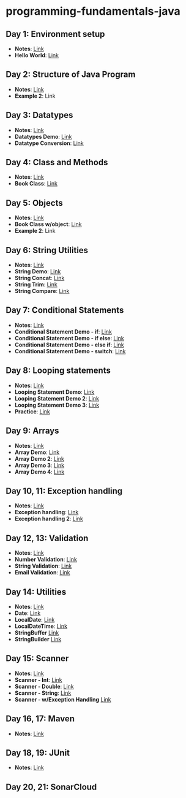 # programming-fundamentals-java

## Day 1: Environment setup
- **Notes**: [Link](https://github.com/suryaumapathy2812/programming-fundamentals-java/blob/main/src/day01/README.md)
- **Hello World**: [Link](https://github.com/suryaumapathy2812/programming-fundamentals-java/blob/main/src/day01/HelloWorld.java)

## Day 2: Structure of Java Program

- **Notes**: [Link]()
- **Example 2**: Link

## Day 3: Datatypes
- **Notes**: [Link](https://github.com/suryaumapathy2812/programming-fundamentals-java/blob/main/src/day03/README.md)
- **Datatypes Demo**: [Link](https://github.com/suryaumapathy2812/programming-fundamentals-java/blob/main/src/day03/DatatypeDemo.java)
- **Datatype Conversion**: [Link](https://github.com/suryaumapathy2812/programming-fundamentals-java/blob/main/src/day03/DataConversionDemo.java)

## Day 4: Class and Methods
- **Notes**: [Link](https://github.com/suryaumapathy2812/programming-fundamentals-java/blob/main/src/day04/README.md)
- **Book Class**: [Link](https://github.com/suryaumapathy2812/programming-fundamentals-java/blob/main/src/day04/BookDemo.java)

## Day 5: Objects
- **Notes**: [Link](https://github.com/suryaumapathy2812/programming-fundamentals-java/blob/main/src/day05/README.md)
- **Book Class w/object**: [Link](https://github.com/suryaumapathy2812/programming-fundamentals-java/blob/main/src/day05/BookDemo.java)
- **Example 2**: Link

## Day 6: String Utilities
- **Notes**: [Link](https://github.com/suryaumapathy2812/programming-fundamentals-java/blob/main/src/day06/README.md)
- **String Demo**: [Link](https://github.com/suryaumapathy2812/programming-fundamentals-java/blob/main/src/day06/StringDemo.java)
- **String Concat**: [Link](https://github.com/suryaumapathy2812/programming-fundamentals-java/blob/main/src/day06/StringConcatDemo.java)
- **String Trim**: [Link](https://github.com/suryaumapathy2812/programming-fundamentals-java/blob/main/src/day06/StringTrimDemo.java)
- **String Compare**: [Link](https://github.com/suryaumapathy2812/programming-fundamentals-java/blob/main/src/day06/StringCompareDemo.java)

## Day 7: Conditional Statements
- **Notes**: [Link](https://github.com/suryaumapathy2812/programming-fundamentals-java/blob/main/src/day07/README.md)
- **Conditional Statement Demo - if**: [Link](https://github.com/suryaumapathy2812/programming-fundamentals-java/blob/main/src/day07/ConditionalStatementDemo.java)
- **Conditional Statement Demo - if else**: [Link](https://github.com/suryaumapathy2812/programming-fundamentals-java/blob/main/src/day07/ConditionalStatementDemo2.java)
- **Conditional Statement Demo - else if**: [Link](https://github.com/suryaumapathy2812/programming-fundamentals-java/blob/main/src/day07/ConditionalStatementDemo3.java)
- **Conditional Statement Demo - switch**: [Link](https://github.com/suryaumapathy2812/programming-fundamentals-java/blob/main/src/day07/ConditionalStatementDemo4.java)


## Day 8: Looping statements
- **Notes**: [Link](https://github.com/suryaumapathy2812/programming-fundamentals-java/blob/main/src/day08/README.md)
- **Looping Statement Demo**: [Link](https://github.com/suryaumapathy2812/programming-fundamentals-java/blob/main/src/day08/LoopingStatmentDemo.java)
- **Looping Statement Demo 2**: [Link](https://github.com/suryaumapathy2812/programming-fundamentals-java/blob/main/src/day08/LoopingStatmentDemo2.java)
- **Looping Statement Demo 3**: [Link](https://github.com/suryaumapathy2812/programming-fundamentals-java/blob/main/src/day08/LoopingStatmentDemo3.java)
- **Practice**: [Link]()

## Day 9: Arrays
- **Notes**: [Link](https://github.com/suryaumapathy2812/programming-fundamentals-java/blob/main/src/day09/README.md)
- **Array Demo**: [Link](https://github.com/suryaumapathy2812/programming-fundamentals-java/blob/main/src/day09/ArrayDemo.java)
- **Array Demo 2**: [Link](https://github.com/suryaumapathy2812/programming-fundamentals-java/blob/main/src/day09/ArrayDemo2.java)
- **Array Demo 3**: [Link](https://github.com/suryaumapathy2812/programming-fundamentals-java/blob/main/src/day09/ArrayDemo3.java)
- **Array Demo 4**: [Link](https://github.com/suryaumapathy2812/programming-fundamentals-java/blob/main/src/day09/ArrayDemo4.java)


## Day 10, 11: Exception handling
- **Notes**: [Link](https://github.com/suryaumapathy2812/programming-fundamentals-java/blob/main/src/day10/README.md)
- **Exception handling**: [Link](https://github.com/suryaumapathy2812/programming-fundamentals-java/blob/main/src/day10/ExceptionHandlingDemo.java)
- **Exception handling 2**: [Link](https://github.com/suryaumapathy2812/programming-fundamentals-java/blob/main/src/day10/ExceptionHandlingDemo2.java)

## Day 12, 13: Validation
- **Notes**: [Link](https://github.com/suryaumapathy2812/programming-fundamentals-java/blob/main/src/day11/README.md)
- **Number Validation**: [Link](https://github.com/suryaumapathy2812/programming-fundamentals-java/blob/main/src/day11/NumberValidationDemo.java)
- **String Validation**: [Link](https://github.com/suryaumapathy2812/programming-fundamentals-java/blob/main/src/day11/StringValidationDemo.java)
- **Email Validation**: [Link](https://github.com/suryaumapathy2812/programming-fundamentals-java/blob/main/src/day11/EmailValidationDemo.java)


## Day 14: Utilities
- **Notes**: [Link](https://github.com/suryaumapathy2812/programming-fundamentals-java/blob/main/src/day12/README.md)
- **Date**: [Link](https://github.com/suryaumapathy2812/programming-fundamentals-java/blob/main/src/day12/DateDemo.java)
- **LocalDate**: [Link](https://github.com/suryaumapathy2812/programming-fundamentals-java/blob/main/src/day12/DateDemo2.java)
- **LocalDateTime**: [Link](https://github.com/suryaumapathy2812/programming-fundamentals-java/blob/main/src/day12/DateDemo3.java)
- **StringBuffer**  [Link](https://github.com/suryaumapathy2812/programming-fundamentals-java/blob/main/src/day12/StringBufferDemo.java)
- **StringBuilder** [Link](https://github.com/suryaumapathy2812/programming-fundamentals-java/blob/main/src/day12/StringBuilderDemo.java)


## Day 15: Scanner
- **Notes**: [Link](https://github.com/suryaumapathy2812/programming-fundamentals-java/blob/main/src/day13/README.md)
- **Scanner - Int**: [Link](https://github.com/suryaumapathy2812/programming-fundamentals-java/blob/main/src/day13/ScannerIntDemo.java)
- **Scanner - Double**: [Link](https://github.com/suryaumapathy2812/programming-fundamentals-java/blob/main/src/day13/ScannerDoubleDemo.java)
- **Scanner - String**: [Link](https://github.com/suryaumapathy2812/programming-fundamentals-java/blob/main/src/day13/ScannerStringDemo.java) 
- **Scanner - w/Exception Handling**  [Link](https://github.com/suryaumapathy2812/programming-fundamentals-java/blob/main/src/day13/ScannerExceptionHandlingDemo.java) 

## Day 16, 17: Maven
- **Notes**: [Link](https://github.com/suryaumapathy2812/programming-fundamentals-java/blob/main/src/day14/README.md)


## Day 18, 19: JUnit
- **Notes**: [Link](https://github.com/suryaumapathy2812/programming-fundamentals-java/blob/main/src/day15/README.md)


## Day 20, 21: SonarCloud
